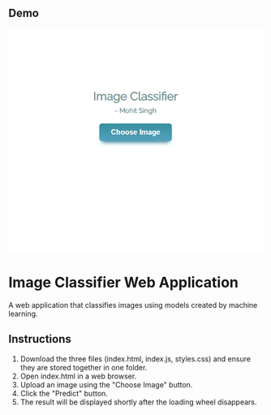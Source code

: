 ## Demo
![Demo](https://github.com/singhm13/Image-Classifier-Web-Application/blob/master/Demo/Dog%20Breed%20Classification.gif)

# Image Classifier Web Application
A web application that classifies images using models created by machine learning.

## Instructions
1. Download the three files (index.html, index.js, styles.css) and ensure they are stored together in one folder.
2. Open index.html in a web browser.
3. Upload an image using the "Choose Image" button.
4. Click the "Predict" button.
5. The result will be displayed shortly after the loading wheel disappears.
